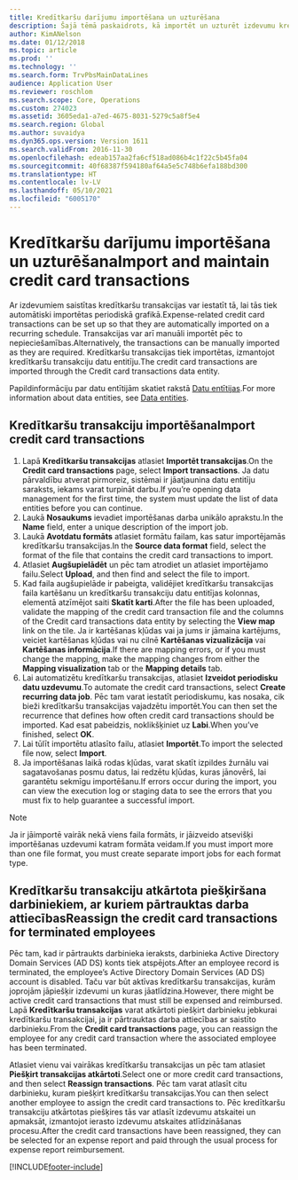 ```yaml
---
title: Kredītkaršu darījumu importēšana un uzturēšana
description: Šajā tēmā paskaidrots, kā importēt un uzturēt izdevumu kredītkaršu transakcijas. Šos darījumus var iestatīt tā, lai tie tiktu automātiski importēti pēc periodiska grafika, vai arī tos var importēt manuāli pēc nepieciešamības.
author: KimANelson
ms.date: 01/12/2018
ms.topic: article
ms.prod: ''
ms.technology: ''
ms.search.form: TrvPbsMainDataLines
audience: Application User
ms.reviewer: roschlom
ms.search.scope: Core, Operations
ms.custom: 274023
ms.assetid: 3605eda1-a7ed-4675-8031-5279c5a8f5e4
ms.search.region: Global
ms.author: suvaidya
ms.dyn365.ops.version: Version 1611
ms.search.validFrom: 2016-11-30
ms.openlocfilehash: edeab157aa2fa6cf518ad086b4c1f22c5b45fa04
ms.sourcegitcommit: 40f68387f594180af64a5e5c748b6efa188bd300
ms.translationtype: HT
ms.contentlocale: lv-LV
ms.lasthandoff: 05/10/2021
ms.locfileid: "6005170"
---
```

# <a name="import-and-maintain-credit-card-transactions"></a><span data-ttu-id="01ac7-104">Kredītkaršu darījumu importēšana un uzturēšana</span><span class="sxs-lookup"><span data-stu-id="01ac7-104">Import and maintain credit card transactions</span></span>

<span data-ttu-id="01ac7-105">Ar izdevumiem saistītas kredītkaršu transakcijas var iestatīt tā, lai tās tiek automātiski importētas periodiskā grafikā.</span><span class="sxs-lookup"><span data-stu-id="01ac7-105">Expense-related credit card transactions can be set up so that they are automatically imported on a recurring schedule.</span></span> <span data-ttu-id="01ac7-106">Transakcijas var arī manuāli importēt pēc to nepieciešamības.</span><span class="sxs-lookup"><span data-stu-id="01ac7-106">Alternatively, the transactions can be manually imported as they are required.</span></span> <span data-ttu-id="01ac7-107">Kredītkaršu transakcijas tiek importētas, izmantojot kredītkaršu transakciju datu entitīju.</span><span class="sxs-lookup"><span data-stu-id="01ac7-107">The credit card transactions are imported through the Credit card transactions data entity.</span></span>

<span data-ttu-id="01ac7-108">Papildinformāciju par datu entītijām skatiet rakstā [Datu entītijas](/dynamics365/fin-ops-core/dev-itpro/data-entities/data-entities).</span><span class="sxs-lookup"><span data-stu-id="01ac7-108">For more information about data entities, see [Data entities](/dynamics365/fin-ops-core/dev-itpro/data-entities/data-entities).</span></span>

## <a name="import-credit-card-transactions"></a><span data-ttu-id="01ac7-109">Kredītkaršu transakciju importēšana</span><span class="sxs-lookup"><span data-stu-id="01ac7-109">Import credit card transactions</span></span>

1. <span data-ttu-id="01ac7-110">Lapā **Kredītkaršu transakcijas** atlasiet **Importēt transakcijas**.</span><span class="sxs-lookup"><span data-stu-id="01ac7-110">On the **Credit card transactions** page, select **Import transactions**.</span></span> <span data-ttu-id="01ac7-111">Ja datu pārvaldību atverat pirmoreiz, sistēmai ir jāatjaunina datu entitīju saraksts, iekams varat turpināt darbu.</span><span class="sxs-lookup"><span data-stu-id="01ac7-111">If you’re opening data management for the first time, the system must update the list of data entities before you can continue.</span></span>
2. <span data-ttu-id="01ac7-112">Laukā **Nosaukums** ievadiet importēšanas darba unikālo aprakstu.</span><span class="sxs-lookup"><span data-stu-id="01ac7-112">In the **Name** field, enter a unique description of the import job.</span></span>
3. <span data-ttu-id="01ac7-113">Laukā **Avotdatu formāts** atlasiet formātu failam, kas satur importējamās kredītkaršu transakcijas.</span><span class="sxs-lookup"><span data-stu-id="01ac7-113">In the **Source data format** field, select the format of the file that contains the credit card transactions to import.</span></span>
4. <span data-ttu-id="01ac7-114">Atlasiet **Augšupielādēt** un pēc tam atrodiet un atlasiet importējamo failu.</span><span class="sxs-lookup"><span data-stu-id="01ac7-114">Select **Upload**, and then find and select the file to import.</span></span>
5. <span data-ttu-id="01ac7-115">Kad faila augšupielāde ir pabeigta, validējiet kredītkaršu transakcijas faila kartēšanu un kredītkaršu transakciju datu entitījas kolonnas, elementā atzīmējot saiti **Skatīt karti**.</span><span class="sxs-lookup"><span data-stu-id="01ac7-115">After the file has been uploaded, validate the mapping of the credit card transaction file and the columns of the Credit card transactions data entity by selecting the **View map** link on the tile.</span></span> <span data-ttu-id="01ac7-116">Ja ir kartēšanas kļūdas vai ja jums ir jāmaina kartējums, veiciet kartēšanas kļūdas vai nu cilnē **Kartēšanas vizualizācija** vai **Kartēšanas informācija**.</span><span class="sxs-lookup"><span data-stu-id="01ac7-116">If there are mapping errors, or if you must change the mapping, make the mapping changes from either the **Mapping visualization** tab or the **Mapping details** tab.</span></span>
6. <span data-ttu-id="01ac7-117">Lai automatizētu kredītkaršu transakcijas, atlasiet **Izveidot periodisku datu uzdevumu**.</span><span class="sxs-lookup"><span data-stu-id="01ac7-117">To automate the credit card transactions, select **Create recurring data job**.</span></span> <span data-ttu-id="01ac7-118">Pēc tam varat iestatīt periodiskumu, kas nosaka, cik bieži kredītkaršu transakcijas vajadzētu importēt.</span><span class="sxs-lookup"><span data-stu-id="01ac7-118">You can then set the recurrence that defines how often credit card transactions should be imported.</span></span> <span data-ttu-id="01ac7-119">Kad esat pabeidzis, noklikšķiniet uz **Labi**.</span><span class="sxs-lookup"><span data-stu-id="01ac7-119">When you’ve finished, select **OK**.</span></span>
7. <span data-ttu-id="01ac7-120">Lai tūlīt importētu atlasīto failu, atlasiet **Importēt**.</span><span class="sxs-lookup"><span data-stu-id="01ac7-120">To import the selected file now, select **Import**.</span></span>
8. <span data-ttu-id="01ac7-121">Ja importēšanas laikā rodas kļūdas, varat skatīt izpildes žurnālu vai sagatavošanas posmu datus, lai redzētu kļūdas, kuras jānovērš, lai garantētu sekmīgu importēšanu.</span><span class="sxs-lookup"><span data-stu-id="01ac7-121">If errors occur during the import, you can view the execution log or staging data to see the errors that you must fix to help guarantee a successful import.</span></span>

> [!NOTE]
> <span data-ttu-id="01ac7-122">Ja ir jāimportē vairāk nekā viens faila formāts, ir jāizveido atsevišķi importēšanas uzdevumi katram formāta veidam.</span><span class="sxs-lookup"><span data-stu-id="01ac7-122">If you must import more than one file format, you must create separate import jobs for each format type.</span></span>

## <a name="reassign-the-credit-card-transactions-for-terminated-employees"></a><span data-ttu-id="01ac7-123">Kredītkaršu transakciju atkārtota piešķiršana darbiniekiem, ar kuriem pārtrauktas darba attiecības</span><span class="sxs-lookup"><span data-stu-id="01ac7-123">Reassign the credit card transactions for terminated employees</span></span>

<span data-ttu-id="01ac7-124">Pēc tam, kad ir pārtraukts darbinieka ieraksts, darbinieka Active Directory Domain Services (AD DS) konts tiek atspējots.</span><span class="sxs-lookup"><span data-stu-id="01ac7-124">After an employee record is terminated, the employee’s Active Directory Domain Services (AD DS) account is disabled.</span></span> <span data-ttu-id="01ac7-125">Taču var būt aktīvas kredītkaršu transakcijas, kurām joprojām jāpiešķir izdevumi un kuras jāatlīdzina.</span><span class="sxs-lookup"><span data-stu-id="01ac7-125">However, there might be active credit card transactions that must still be expensed and reimbursed.</span></span> <span data-ttu-id="01ac7-126">Lapā **Kredītkaršu transakcijas** varat atkārtoti piešķirt darbinieku jebkurai kredītkaršu transakcijai, ja ir pārtrauktas darba attiecības ar saistīto darbinieku.</span><span class="sxs-lookup"><span data-stu-id="01ac7-126">From the **Credit card transactions** page, you can reassign the employee for any credit card transaction where the associated employee has been terminated.</span></span>

<span data-ttu-id="01ac7-127">Atlasiet vienu vai vairākas kredītkaršu transakcijas un pēc tam atlasiet **Piešķirt transakcijas atkārtoti**.</span><span class="sxs-lookup"><span data-stu-id="01ac7-127">Select one or more credit card transactions, and then select **Reassign transactions**.</span></span> <span data-ttu-id="01ac7-128">Pēc tam varat atlasīt citu darbinieku, kuram piešķirt kredītkaršu transakcijas.</span><span class="sxs-lookup"><span data-stu-id="01ac7-128">You can then select another employee to assign the credit card transactions to.</span></span> <span data-ttu-id="01ac7-129">Pēc kredītkaršu transakciju atkārtotas piešķires tās var atlasīt izdevumu atskaitei un apmaksāt, izmantojot ierasto izdevumu atskaites atlīdzināšanas procesu.</span><span class="sxs-lookup"><span data-stu-id="01ac7-129">After the credit card transactions have been reassigned, they can be selected for an expense report and paid through the usual process for expense report reimbursement.</span></span>


[!INCLUDE[footer-include](../includes/footer-banner.md)]